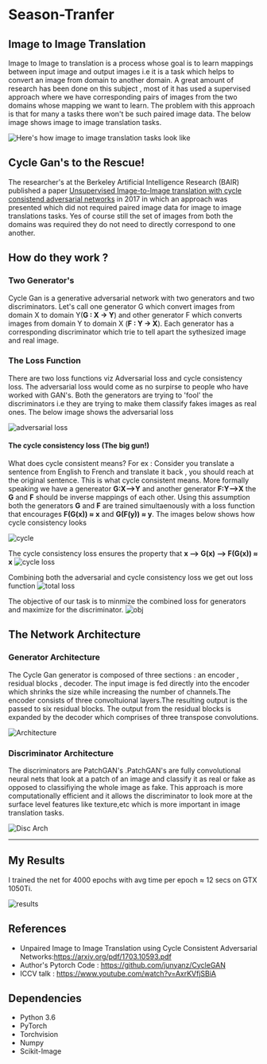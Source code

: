 # Season-Tranfer

## Image to Image Translation

Image to Image to translation is a process whose goal is to learn mappings between input image and output images i.e it is a task which helps to convert an image from domain to another domain. A great amount of research has been done on this subject , most of it has used a supervised approach where we have corresponding pairs of images from the two domains whose mapping we want to learn. The problem with this approach is that for many a tasks there won't be such paired image data. The below image shows image to image translation tasks.

![Here's how image to image translation tasks look like](https://junyanz.github.io/CycleGAN/images/teaser_high_res.jpg)



## Cycle Gan's to the Rescue!

The researcher's at the Berkeley Artificial Intelligence Research (BAIR) published a paper [Unsupervised Image-to-Image translation with cycle consistend adversarial networks](https://arxiv.org/pdf/1703.10593.pdf) in 2017 in which an approach was presented which did not required paired image data for image to image translations tasks. Yes of course still the set of images from both the domains was required they do not need to directly correspond to one another.

## How do they work ? 

### Two Generator's

Cycle Gan is a generative adversarial network with two generators and two discriminators. Let's call one generator G which convert images from domain X to domain Y(**G : X -> Y**)  and other generator F which converts images from domain Y to domain X (**F : Y -> X**). Each generator has a corresponding discriminator which trie to tell apart the sythesized image and real image.

### The Loss Function

There are two loss functions viz Adversarial loss and cycle consistency loss. The adversarial loss would come as no surpirse to people who have worked with GAN's. Both the generators are trying to 'fool' the discriminators i.e they are trying to make them classify fakes images as real ones. The below image shows the adversarial loss

![adversarial loss](https://i.imgur.com/jmPS9NQ.png)

#### The cycle consistency loss (The big gun!)

What does cycle consistent means? For ex : Consider you translate a sentence from English to French and translate it back , you should reach at the original sentence. This is what cycle consistent means. More formally speaking we have a genereator **G:X-->Y**  and another generator **F:Y-->X** the **G** and **F** should be inverse mappings of each other. Using this assumption both the generators **G** and **F** are trained simultaenously with a loss function that encourages **F(G(x)) ≈ x** and **G(F(y)) ≈ y**. The images below shows how cycle consistency looks 

![cycle](https://www.andrewszot.com/static/img/ml/voice_conversion/cyclegan.png)

The cycle consistency loss ensures the property that **x --> G(x) --> F(G(x)) ≈ x**
![cycle loss](https://i.imgur.com/OurehZ5.png)

Combining both the adversarial and cycle consistency loss we get out loss function
![total loss](https://i.imgur.com/PDYywet.png)

The objective of our task is to minmize the combined loss for generators and maximize for the discriminator.
![obj](https://i.imgur.com/QpAYiUy.png)

## The Network Architecture

### Generator Architecture

The Cycle Gan generator is composed of three sections : an encoder , residual blocks , decoder. The input image is fed directly into the encoder which shrinks the size while increasing the number of channels.The encoder consists of three convoltuional layers.The resulting output is the passed to six residual blocks. The output from the residual blocks is expanded by the decoder which comprises of three transpose convolutions.

![Architecture](https://github.com/udacity/deep-learning-v2-pytorch/blob/master/cycle-gan/notebook_images/cyclegan_generator_ex.png)

### Discriminator Architecture

The discriminators are PatchGAN's .PatchGAN's are fully convolutional neural nets that look at a patch of an image and classify it as real or fake as opposed to classifiying the whole image as fake. This approach is more computationally efficient and it allows the discriminator to look more at the surface level features like texture,etc which is more important in image translation tasks.

![Disc Arch](https://github.com/udacity/deep-learning-v2-pytorch/blob/master/cycle-gan/notebook_images/discriminator_layers.png)

-----

## My Results

I trained the net for 4000 epochs with avg time per epoch ≈ 12 secs on GTX 1050Ti.

![results](https://github.com/Atharva-Phatak/Season-Transfer/blob/master/outputs/sample-0004000-X-Y.png)

## References
* Unpaired Image to Image Translation using Cycle Consistent Adversarial Networks:https://arxiv.org/pdf/1703.10593.pdf
* Author's Pytorch Code : https://github.com/junyanz/CycleGAN
* ICCV talk : https://www.youtube.com/watch?v=AxrKVfjSBiA

## Dependencies

* Python 3.6
* PyTorch
* Torchvision
* Numpy
* Scikit-Image









